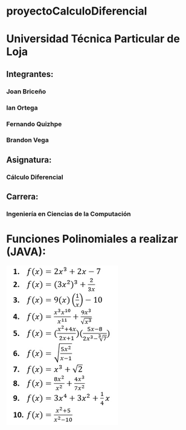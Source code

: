 # proyectoCalculoDiferencial
# **Universidad Técnica Particular de Loja**
## Integrantes:
### Joan Briceño
### Ian Ortega
### Fernando Quizhpe
### Brandon Vega

## Asignatura:
### Cálculo Diferencial

## Carrera:
### Ingeniería en Ciencias de la Computación

# Funciones Polinomiales a realizar (JAVA):

![imagen demo](https://github.com/vysery98/proyectoCalculoDiferencial/blob/master/Funciones_polinomiales.jpg?raw=true)
